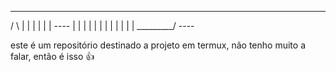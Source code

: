    _______     ____
 /         \  |    |
 |  |   |  |   ----
 |  |   |  |   |  |
 |  |   |  |   |  |
 \_________/   ----

 este é um repositório destinado a projeto em termux, não tenho muito a falar, então é isso 👍
               

 
